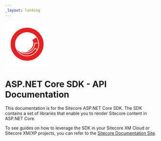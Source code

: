 ```yaml
---
_layout: landing
---
```


![Sitecore Logo](./images/Sitecore-Icon.png)

# ASP.NET Core SDK - API Documentation
This documentation is for the Sitecore ASP.NET Core SDK. The SDK contains a set of libraries that enable you to render Sitecore content in ASP.NET Core.

To see guides on how to leverage the SDK in your Sitecore XM Cloud or Sitecore XM/XP projects, you can refer to the [Sitecore Documentation Site](https://doc.sitecore.com).